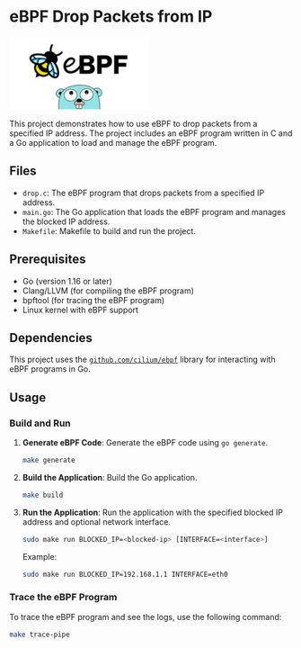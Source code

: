 # eBPF Drop Packets from IP

![banner](ebpfWithGolang.png)

This project demonstrates how to use eBPF to drop packets from a specified IP address. The project includes an eBPF program written in C and a Go application to load and manage the eBPF program.

## Files

- `drop.c`: The eBPF program that drops packets from a specified IP address.
- `main.go`: The Go application that loads the eBPF program and manages the blocked IP address.
- `Makefile`: Makefile to build and run the project.

## Prerequisites

- Go (version 1.16 or later)
- Clang/LLVM (for compiling the eBPF program)
- bpftool (for tracing the eBPF program)
- Linux kernel with eBPF support

## Dependencies

This project uses the [`github.com/cilium/ebpf`](https://github.com/cilium/ebpf) library for interacting with eBPF programs in Go.

## Usage

### Build and Run

1. **Generate eBPF Code**: Generate the eBPF code using `go generate`.

    ```sh
    make generate
    ```

2. **Build the Application**: Build the Go application.

    ```sh
    make build
    ```

3. **Run the Application**: Run the application with the specified blocked IP address and optional network interface.

    ```sh
    sudo make run BLOCKED_IP=<blocked-ip> [INTERFACE=<interface>]
    ```

    Example:

    ```sh
    sudo make run BLOCKED_IP=192.168.1.1 INTERFACE=eth0
    ```

### Trace the eBPF Program

To trace the eBPF program and see the logs, use the following command:

```sh
make trace-pipe
```